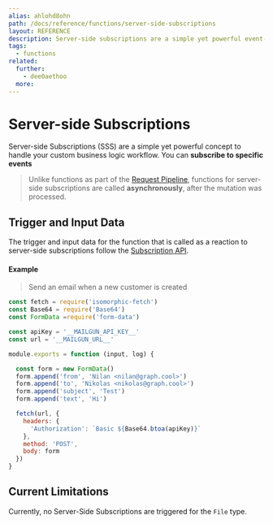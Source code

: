 ```yaml
---
alias: ahlohd8ohn
path: /docs/reference/functions/server-side-subscriptions
layout: REFERENCE
description: Server-side subscriptions are a simple yet powerful event-based concept on top of GraphQL to implement custom business logic.
tags:
  - functions
related:
  further:
    - dee0aethoo
  more:
---
```


# Server-side Subscriptions

Server-side Subscriptions (SSS) are a simple yet powerful concept to handle your custom business logic workflow. You can **subscribe to specific events**

> Unlike functions as part of the [Request Pipeline](!alias-pa6guruhaf), functions for server-side subscriptions are called **asynchronously**, after the mutation was processed.

## Trigger and Input Data

The trigger and input data for the function that is called as a reaction to server-side subscriptions follow the [Subscription API](!alias-aip7oojeiv).

#### Example

> Send an email when a new customer is created

```js
const fetch = require('isomorphic-fetch')
const Base64 = require('Base64')
const FormData =require('form-data')

const apiKey = '__MAILGUN_API_KEY__'
const url = '__MAILGUN_URL__'

module.exports = function (input, log) {

  const form = new FormData()
  form.append('from', 'Nilan <nilan@graph.cool>')
  form.append('to', 'Nikolas <nikolas@graph.cool>')
  form.append('subject', 'Test')
  form.append('text', 'Hi')

  fetch(url, {
    headers: {
      'Authorization': `Basic ${Base64.btoa(apiKey)}`
    },
    method: 'POST',
    body: form
  })
}
```

## Current Limitations

Currently, no Server-Side Subscriptions are triggered for the `File` type.
